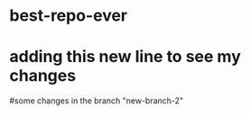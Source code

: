 # best-repo-ever
# adding this new line to see my changes

#some changes in the branch "new-branch-2"
